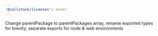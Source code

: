 ```yaml
---
'@callstack/licenses': minor
---
```


Change parentPackage to parentPackages array, rename exported types for brevity, separate exports for node & web environments
